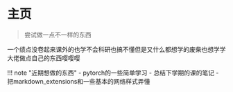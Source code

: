 # 主页

> 尝试做一点不一样的东西

一个绩点没卷起来课外的也学不会科研也搞不懂但是又什么都想学的废柴也想学学大佬做点自己的东西嘤嘤嘤

!!! note "近期想做的东西"
    - pytorch的一些简单学习
    - 总结下学期的课的笔记
    - 把markdown_extensions和一些基本的网络样式弄懂

